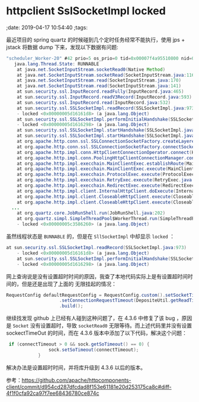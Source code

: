 # httpclient SslSocketImpl locked
;date: 2019-04-17 10:54:40
;tags:

最近项目的 spring quartz 的时候碰到几个定时任务经常不能执行，使用 jps + jstack 将数据 dump 下来，发现以下数据有问题:

```java
"scheduler_Worker-20" #42 prio=5 os_prio=0 tid=0x00007f4a95510800 nid=0x7da2 runnable [0x00007f4b078f6000]
   java.lang.Thread.State: RUNNABLE
	at java.net.SocketInputStream.socketRead0(Native Method)
	at java.net.SocketInputStream.socketRead(SocketInputStream.java:116)
	at java.net.SocketInputStream.read(SocketInputStream.java:170)
	at java.net.SocketInputStream.read(SocketInputStream.java:141)
	at sun.security.ssl.InputRecord.readFully(InputRecord.java:465)
	at sun.security.ssl.InputRecord.readV3Record(InputRecord.java:593)
	at sun.security.ssl.InputRecord.read(InputRecord.java:532)
	at sun.security.ssl.SSLSocketImpl.readRecord(SSLSocketImpl.java:973)
	- locked <0x00000005d16161d8> (a java.lang.Object)
	at sun.security.ssl.SSLSocketImpl.performInitialHandshake(SSLSocketImpl.java:1375)
	- locked <0x00000005d1616298> (a java.lang.Object)
	at sun.security.ssl.SSLSocketImpl.startHandshake(SSLSocketImpl.java:1403)
	at sun.security.ssl.SSLSocketImpl.startHandshake(SSLSocketImpl.java:1387)
	at org.apache.http.conn.ssl.SSLConnectionSocketFactory.createLayeredSocket(SSLConnectionSocketFactory.java:275)
	at org.apache.http.conn.ssl.SSLConnectionSocketFactory.connectSocket(SSLConnectionSocketFactory.java:254)
	at org.apache.http.impl.conn.HttpClientConnectionOperator.connect(HttpClientConnectionOperator.java:123)
	at org.apache.http.impl.conn.PoolingHttpClientConnectionManager.connect(PoolingHttpClientConnectionManager.java:318)
	at org.apache.http.impl.execchain.MainClientExec.establishRoute(MainClientExec.java:363)
	at org.apache.http.impl.execchain.MainClientExec.execute(MainClientExec.java:219)
	at org.apache.http.impl.execchain.ProtocolExec.execute(ProtocolExec.java:195)
	at org.apache.http.impl.execchain.RetryExec.execute(RetryExec.java:86)
	at org.apache.http.impl.execchain.RedirectExec.execute(RedirectExec.java:108)
	at org.apache.http.impl.client.InternalHttpClient.doExecute(InternalHttpClient.java:184)
	at org.apache.http.impl.client.CloseableHttpClient.execute(CloseableHttpClient.java:82)
	at org.apache.http.impl.client.CloseableHttpClient.execute(CloseableHttpClient.java:106)
  ...
	at org.quartz.core.JobRunShell.run(JobRunShell.java:202)
	at org.quartz.simpl.SimpleThreadPool$WorkerThread.run(SimpleThreadPool.java:573)
	- locked <0x00000005c3586260> (a java.lang.Object)

```

虽然线程状态是 `BUNNABLE` 的，但是在 `SllSocketImpl` 中却显示 `locked` ：

```java
at sun.security.ssl.SSLSocketImpl.readRecord(SSLSocketImpl.java:973)
	- locked <0x00000005d16161d8> (a java.lang.Object)
	at sun.security.ssl.SSLSocketImpl.performInitialHandshake(SSLSocketImpl.java:1375)
	- locked <0x00000005d1616298> (a java.lang.Object)
```

网上查询说是没有设置超时时间的原因，我查了本地代码实际上是有设置超时间时间的，但是还是出现了上面的 无限挂起的情况：

```java
RequestConfig defaultRequestConfig = RequestConfig.custom().setSocketTimeout(DepositeUtil.getConnectTimeout()).setConnectTimeout(DepositeUtil.getConnectTimeout())
                    .setConnectionRequestTimeout(DepositeUtil.getReadTimeout())
                    .build();
```



继续找发现 github 上已经有人碰到这种问题了，在 4.3.6 中修复了该 bug ，原因是 `Socket` 没有设置超时，导致 `socketRead0` 无限等待。而上述代码里并没有设置 sockectTimeOut 的时间，而在 4.3.6 版本中添加了以下代码，解决这个问题：

```java
 if (connectTimeout > 0 && sock.getSoTimeout() == 0) {
                sock.setSoTimeout(connectTimeout);
            }
```

解决办法是设置超时时间，并将库升级到 4.3.6 以后的版本。



参考：<https://github.com/apache/httpcomponents-client/commit/d954cd287dfcdad8f153e61181e20d253175ca8c#diff-4f1f0cfa92ca97f7ee68436780ce874c>

